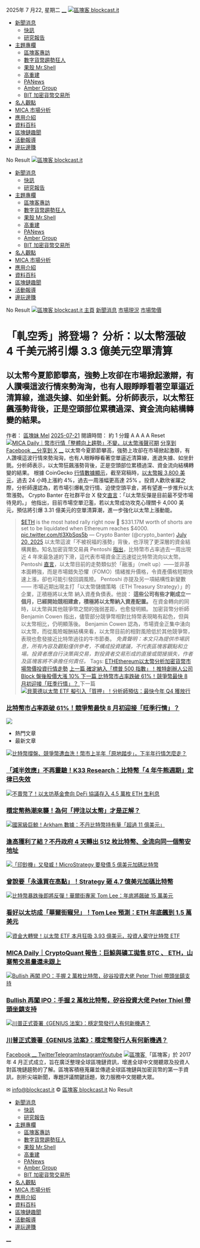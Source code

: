 2025年 7 月22, 星期二
[](https://www.facebook.com/blockcastofficial)[__](https://x.com/blockcastNews)[](https://t.me/blockcastit)[](https://www.instagram.com/blockcast.it/?hl=zh-tw)[](https://www.youtube.com/channel/UC6XeusTfTxYRmRGRmJhIGEA/videos)
[ ![區塊客 blockcast.it](https://blockcast.it/wp-content/uploads/2023/11/logo_rw-2.png) ](https://blockcast.it/)
  * [新聞消息](https://blockcast.it/category/news/)
    * [快訊](https://blockcast.it/newsflash/)
    * [研究報告](https://blockcast.it/category/news/reports/)
  * [主題專欄](https://blockcast.it/category/highlight/)
    * [區塊客專訪](https://blockcast.it/category/highlight/interview/)
    * [數字貨幣趨勢狂人](https://blockcast.it/author/madman/)
    * [果殼 Mr.Shell](https://blockcast.it/author/mrshell/)
    * [高重建](https://blockcast.it/author/kin/)
    * [PANews](https://blockcast.it/author/panews/)
    * [Amber Group](https://blockcast.it/author/amber/)
    * [BIT 加密貨幣交易所](https://blockcast.it/author/bit-com/)
  * [名人觀點](https://blockcast.it/category/news/opinion/)
  * [MICA 市場分析](https://blockcast.it/category/mica/)
  * [應用介紹](https://blockcast.it/category/application/)
  * [資料百科](https://blockcast.it/category/wiki/)
  * [區塊鏈趣聞](https://blockcast.it/category/news/fun/)
  * [活動報導](https://blockcast.it/category/news/events/)
  * [邊玩邊賺](https://blockcast.it/tag/%e9%82%8a%e7%8e%a9%e9%82%8a%e8%b3%ba/)


[](https://blockcast.it/2025/07/21/eths-most-hated-rally-could-trigger-331m-in-liquidations/)
No Result 
[ ![區塊客 blockcast.it](https://blockcast.it/wp-content/uploads/2023/11/logo_w50.png) ](https://blockcast.it/)
  * [新聞消息](https://blockcast.it/category/news/)
    * [快訊](https://blockcast.it/newsflash/)
    * [研究報告](https://blockcast.it/category/news/reports/)
  * [主題專欄](https://blockcast.it/category/highlight/)
    * [區塊客專訪](https://blockcast.it/category/highlight/interview/)
    * [數字貨幣趨勢狂人](https://blockcast.it/author/madman/)
    * [果殼 Mr.Shell](https://blockcast.it/author/mrshell/)
    * [高重建](https://blockcast.it/author/kin/)
    * [PANews](https://blockcast.it/author/panews/)
    * [Amber Group](https://blockcast.it/author/amber/)
    * [BIT 加密貨幣交易所](https://blockcast.it/author/bit-com/)
  * [名人觀點](https://blockcast.it/category/news/opinion/)
  * [MICA 市場分析](https://blockcast.it/category/mica/)
  * [應用介紹](https://blockcast.it/category/application/)
  * [資料百科](https://blockcast.it/category/wiki/)
  * [區塊鏈趣聞](https://blockcast.it/category/news/fun/)
  * [活動報導](https://blockcast.it/category/news/events/)
  * [邊玩邊賺](https://blockcast.it/tag/%e9%82%8a%e7%8e%a9%e9%82%8a%e8%b3%ba/)


[](https://blockcast.it/2025/07/21/eths-most-hated-rally-could-trigger-331m-in-liquidations/)
No Result 
[](https://blockcast.it/2025/07/21/eths-most-hated-rally-could-trigger-331m-in-liquidations/)
[ ![區塊客 blockcast.it](https://blockcast.it/wp-content/uploads/2023/11/logo_d50.png) ](https://blockcast.it/)
[主頁](https://blockcast.it) [新聞消息](https://blockcast.it/category/news/) [市場現況](https://blockcast.it/category/news/market/) [市場幣價](https://blockcast.it/category/news/market/price/)
# 「軋空秀」將登場？ 分析：以太幣漲破 4 千美元將引爆 3.3 億美元空單清算
## 以太幣今夏節節攀高，強勢上攻卻在市場掀起激辯，有人讚嘆這波行情來勢洶洶，也有人眼睜睜看著空單逼近清算線，進退失據、如坐針氈。分析師表示，以太幣狂飆漲勢背後，正是空頭部位累積過深、資金流向結構轉變的結果。
作者： [區塊妹 Mel](https://blockcast.it/author/melody/)
[2025-07-21](https://blockcast.it/2025/07/21/eths-most-hated-rally-could-trigger-331m-in-liquidations/)
閱讀時間： 約 1 分鐘 
A A
A A Reset
[![MICA Daily｜幣市行情「整體向上趨勢」不變，以太幣漲聲可期](https://blockcast.it/wp-content/uploads/2024/07/ethereum-750x375.jpg)](https://blockcast.it/wp-content/uploads/2024/07/ethereum.jpg)
[分享到 Facebook](https://www.facebook.com/sharer.php?u=https%3A%2F%2Fblockcast.it%2F2025%2F07%2F21%2Feths-most-hated-rally-could-trigger-331m-in-liquidations%2F)[ __分享到 X](https://twitter.com/intent/tweet?text=%E3%80%8C%E8%BB%8B%E7%A9%BA%E7%A7%80%E3%80%8D%E5%B0%87%E7%99%BB%E5%A0%B4%EF%BC%9F%20%E5%88%86%E6%9E%90%EF%BC%9A%E4%BB%A5%E5%A4%AA%E5%B9%A3%E6%BC%B2%E7%A0%B4%204%20%E5%8D%83%E7%BE%8E%E5%85%83%E5%B0%87%E5%BC%95%E7%88%86%203.3%20%E5%84%84%E7%BE%8E%E5%85%83%E7%A9%BA%E5%96%AE%E6%B8%85%E7%AE%97&url=https%3A%2F%2Fblockcast.it%2F2025%2F07%2F21%2Feths-most-hated-rally-could-trigger-331m-in-liquidations%2F)
[](https://telegram.me/share/url?url=https%3A%2F%2Fblockcast.it%2F2025%2F07%2F21%2Feths-most-hated-rally-could-trigger-331m-in-liquidations%2F&text=%E3%80%8C%E8%BB%8B%E7%A9%BA%E7%A7%80%E3%80%8D%E5%B0%87%E7%99%BB%E5%A0%B4%EF%BC%9F%20%E5%88%86%E6%9E%90%EF%BC%9A%E4%BB%A5%E5%A4%AA%E5%B9%A3%E6%BC%B2%E7%A0%B4%204%20%E5%8D%83%E7%BE%8E%E5%85%83%E5%B0%87%E5%BC%95%E7%88%86%203.3%20%E5%84%84%E7%BE%8E%E5%85%83%E7%A9%BA%E5%96%AE%E6%B8%85%E7%AE%97)[__](https://social-plugins.line.me/lineit/share?url=https%3A%2F%2Fblockcast.it%2F2025%2F07%2F21%2Feths-most-hated-rally-could-trigger-331m-in-liquidations%2F&text=%E3%80%8C%E8%BB%8B%E7%A9%BA%E7%A7%80%E3%80%8D%E5%B0%87%E7%99%BB%E5%A0%B4%EF%BC%9F%20%E5%88%86%E6%9E%90%EF%BC%9A%E4%BB%A5%E5%A4%AA%E5%B9%A3%E6%BC%B2%E7%A0%B4%204%20%E5%8D%83%E7%BE%8E%E5%85%83%E5%B0%87%E5%BC%95%E7%88%86%203.3%20%E5%84%84%E7%BE%8E%E5%85%83%E7%A9%BA%E5%96%AE%E6%B8%85%E7%AE%97)[](https://api.whatsapp.com/send?text=%E3%80%8C%E8%BB%8B%E7%A9%BA%E7%A7%80%E3%80%8D%E5%B0%87%E7%99%BB%E5%A0%B4%EF%BC%9F%20%E5%88%86%E6%9E%90%EF%BC%9A%E4%BB%A5%E5%A4%AA%E5%B9%A3%E6%BC%B2%E7%A0%B4%204%20%E5%8D%83%E7%BE%8E%E5%85%83%E5%B0%87%E5%BC%95%E7%88%86%203.3%20%E5%84%84%E7%BE%8E%E5%85%83%E7%A9%BA%E5%96%AE%E6%B8%85%E7%AE%97%0Ahttps%3A%2F%2Fblockcast.it%2F2025%2F07%2F21%2Feths-most-hated-rally-could-trigger-331m-in-liquidations%2F)
[](https://blockcast.it/2025/07/21/eths-most-hated-rally-could-trigger-331m-in-liquidations/)
以太幣今夏節節攀高，強勢上攻卻在市場掀起激辯，有人讚嘆這波行情來勢洶洶，也有人眼睜睜看著空單逼近清算線，進退失據、如坐針氈。分析師表示，以太幣狂飆漲勢背後，正是空頭部位累積過深、資金流向結構轉變的結果。
根據 CoinGecko [行情數據顯示](https://www.coingecko.com/en/coins/ethereum)，截至寫稿時，[以太幣報 3,800 美元](https://blockcast.it/2025/07/21/mica-daily-250721/)，過去 24 小時上漲約 4%，過去一周漲幅更高達 25% 。投資人歡欣雀躍之際，分析師還認為，若市場引爆軋空行情、迫使空頭平倉，將有望進一步推升以太幣漲勢。
Crypto Banter 在社群平台 X 發文[直言](https://twitter.com/crypto_banter/status/1946951984420094214)：「以太幣反彈是目前最不受市場待見的。」
他指出，目前市場空單氾濫，若以太幣成功攻克心理關卡 4,000 美元，預估將引爆 3.31 億美元的空單清算潮，進一步強化以太幣上漲動能。
> [$ETH](https://twitter.com/search?q=%24ETH&src=ctag&ref_src=twsrc%5Etfw) is the most hated rally right now 👀
> $331.17M worth of shorts are set to be liquidated when Ethereum reaches $4000. [pic.twitter.com/tl3XbSqs5b](https://t.co/tl3XbSqs5b)
> — Crypto Banter (@crypto_banter) [July 20, 2025](https://twitter.com/crypto_banter/status/1946951984420094214?ref_src=twsrc%5Etfw)
以太幣這波「不被祝福的漲勢」背後，也浮現了更深層的資金結構異動。知名加密貨幣交易員 Pentoshi [指出](https://x.com/Pentosh1/status/1946961620053197180)，比特幣市占率過去一周出現近 4 年來最急遽的下滑，這代表市場資金正迅速從比特幣流向以太幣。
Pentoshi [直言](https://x.com/Pentosh1/status/1946964924313600086)，以太幣目前的走勢類似於「融漲」（melt up）——並非基本面轉強，而是市場錯失恐懼（FOMO）情緒推升價格，令資產價格短期快速上漲，卻也可能引發回調風險。
Pentoshi 亦提及另一項結構性新變數—— 市場近期出現主打「以太幣儲備策略（ETH Treasury Strategy）」的企業，正積極將以太幣 納入資產負債表。他說：
> **這些公司有些才剛成立一個月，已經開始競相建倉，積極將以太幣納入資產配置。**
在資金轉向的同時，以太幣與其他競爭幣之間的強弱差距，也愈發明顯。
加密貨幣分析師 Benjamin Cowen 指出，儘管部分競爭幣相對比特幣表現略有起色，但與以太幣相比，仍明顯落後。
Benjamin Cowen 認為，市場資金正集中湧向以太幣，而從風險報酬結構來看，以太幣目前的相對風險低於其他競爭幣，表現也愈發接近比特幣過往的牛市節奏。
_免責聲明：本文只為提供市場訊息，所有內容及觀點僅供參考，不構成投資建議，不代表區塊客觀點和立場。投資者應自行決策與交易，對投資者交易形成的直接或間接損失，作者及區塊客將不承擔任何責任。_
Tags: [ETH](https://blockcast.it/tag/eth/)[Ethereum](https://blockcast.it/tag/ethereum/)[以太幣](https://blockcast.it/tag/%e4%bb%a5%e5%a4%aa%e5%b9%a3/)[分析](https://blockcast.it/tag/%e5%88%86%e6%9e%90/)[加密貨幣](https://blockcast.it/tag/%e5%8a%a0%e5%af%86%e8%b2%a8%e5%b9%a3/)[市場](https://blockcast.it/tag/%e5%b8%82%e5%a0%b4/)[幣價](https://blockcast.it/tag/%e5%b9%a3%e5%83%b9/)[投資](https://blockcast.it/tag/%e6%8a%95%e8%b3%87/)[行情](https://blockcast.it/tag/%e8%a1%8c%e6%83%85/)[走勢](https://blockcast.it/tag/%e8%b5%b0%e5%8b%a2/)
[ 上一篇 確定納入「標普 500 指數」！推特創辦人公司 Block 盤後股價大漲 10% ](https://blockcast.it/2025/07/21/jack-dorseys-block-inc-to-join-sp-500/) [ 下一篇 比特幣市占率跌破 61%！競爭幣最快 8 月初迎接「旺季行情」？ ](https://blockcast.it/2025/07/21/bitcoins-dominance-slides-by-most-in-3-years-altcoin-season-imminent/)
下一篇
[ ![貝萊德以太幣 ETF 擬引入「質押」！分析師預估：最快今年 Q4 獲放行](https://blockcast.it/wp-content/themes/jnews/assets/img/jeg-empty.png) ](https://blockcast.it/2025/07/21/bitcoins-dominance-slides-by-most-in-3-years-altcoin-season-imminent/)
###  [ 比特幣市占率跌破 61%！競爭幣最快 8 月初迎接「旺季行情」？ ](https://blockcast.it/2025/07/21/bitcoins-dominance-slides-by-most-in-3-years-altcoin-season-imminent/)
[](https://blockcast.it/2025/07/21/eths-most-hated-rally-could-trigger-331m-in-liquidations/)
[![](https://blockcast.it/wp-content/uploads/2025/03/coin300-july.jpg)](https://www.coinw.com/zh_TW/event/laliga/phase-3-trading-challenge)
  * 熱門文章
  * 最新文章


[![比特幣撐盤、競爭幣遭血洗！幣市上半年「原地踏步」，下半年行情怎麼走？](https://blockcast.it/wp-content/uploads/2025/07/builbear-120x86.jpg)](https://blockcast.it/2025/07/17/bitcoins-4-year-cycles-may-be-over-k33-analysts-say/)
### [「減半效應」不再靈驗！K33 Research：比特幣「4 年牛熊週期」定律已失效](https://blockcast.it/2025/07/17/bitcoins-4-year-cycles-may-be-over-k33-analysts-say/)
[![不賣幣了！以太坊基金會向 DeFi 協議存入 4.5 萬枚 ETH 生利息](https://blockcast.it/wp-content/uploads/2025/02/download-120x86.jpeg)](https://blockcast.it/2025/07/12/how-the-growth-of-stablecoins-drives-demand-for-eth/)
### [穩定幣熱潮來襲！為何「押注以太幣」才是正解？](https://blockcast.it/2025/07/12/how-the-growth-of-stablecoins-drives-demand-for-eth/)
[![國家級巨鯨！Arkham 數據：不丹比特幣持有量「超過 11 億美元」](https://blockcast.it/wp-content/uploads/2024/11/Bhutan-s-780-Million-Bitcoin-Fortune-From-Mining-Comes-To-Light-120x86.jpg)](https://blockcast.it/2025/07/14/bhutan-moves-over-500-btc-to-binance-in-past-four-days/)
### [逢高獲利了結？不丹政府 4 天轉出 512 枚比特幣、全流向同一個幣安地址](https://blockcast.it/2025/07/14/bhutan-moves-over-500-btc-to-binance-in-past-four-days/)
[![「印鈔機」又發威！MicroStrategy 要發債 5 億美元加碼比特幣](https://blockcast.it/wp-content/uploads/2024/03/MicroStrategy-Michael-Saylor-120x86.jpeg)](https://blockcast.it/2025/07/15/strategy-acquires-4225-btc-for-472-5-million/)
### [曾說要「永遠買在高點」！Strategy 砸 4.7 億美元加碼比特幣](https://blockcast.it/2025/07/15/strategy-acquires-4225-btc-for-472-5-million/)
[![比特幣暴跌後即將反彈！華爾街專家 Tom Lee：年底將飆破 15 萬美元](https://blockcast.it/wp-content/themes/jnews/assets/img/jeg-empty.png)](https://blockcast.it/2025/07/22/tom-lee-sees-eth-hitting-15k-with-ethereum-emerging-as-wall-streets-favored-blockchain/)
### [看好以太坊成「華爾街寵兒」！Tom Lee 預測：ETH 年底飆到 1.5 萬美元](https://blockcast.it/2025/07/22/tom-lee-sees-eth-hitting-15k-with-ethereum-emerging-as-wall-streets-favored-blockchain/)
[![資金大轉彎！以太幣 ETF 本月狂吸 3.93 億美元，投資人棄守比特幣 ETF](https://blockcast.it/wp-content/themes/jnews/assets/img/jeg-empty.png)](https://blockcast.it/2025/07/22/mica-daily-250722/)
### [MICA Daily｜CryptoQuant 報告：巨鯨與礦工拋售 BTC 、 ETH，山寨幣交易量還未跟上](https://blockcast.it/2025/07/22/mica-daily-250722/)
[![Bullish 再闖 IPO：手握 2 萬枚比特幣，矽谷投資大佬 Peter Thiel 帶頭坐鎮支持](https://blockcast.it/wp-content/themes/jnews/assets/img/jeg-empty.png)](https://blockcast.it/2025/07/21/bullish-eyes-ipo-again-with-20k-btc-and-backing-from-peter-thiel/)
### [Bullish 再闖 IPO：手握 2 萬枚比特幣，矽谷投資大佬 Peter Thiel 帶頭坐鎮支持](https://blockcast.it/2025/07/21/bullish-eyes-ipo-again-with-20k-btc-and-backing-from-peter-thiel/)
[![川普正式簽署《GENIUS 法案》：穩定幣發行人有何新機遇？](https://blockcast.it/wp-content/themes/jnews/assets/img/jeg-empty.png)](https://blockcast.it/2025/07/21/trump-signs-genius-act-whats-next-for-stablecoin-issuers/)
### [川普正式簽署《GENIUS 法案》：穩定幣發行人有何新機遇？](https://blockcast.it/2025/07/21/trump-signs-genius-act-whats-next-for-stablecoin-issuers/)
[Facebook](https://www.facebook.com/blockcastofficial)[ __ Twitter](https://x.com/blockcastNews)[Telegram](https://t.me/blockcastit)[Instagram](https://www.instagram.com/blockcast.it/?hl=zh-tw)[Youtube](https://www.youtube.com/channel/UC6XeusTfTxYRmRGRmJhIGEA/videos)
[ ![區塊客](https://blockcast.it/wp-content/uploads/2023/11/logo_d-1.png) ](https://blockcast.it/)
「區塊客」於 2017 年 4 月正式成立，旨在廣泛整理全球區塊鏈資訊，增進全球中文閱聽眾及投資人對區塊鏈趨勢的了解。區塊客積極蒐羅並傳遞全球區塊鏈與加密貨幣的第一手資訊，剖析尖端新聞，專題評議關鍵話題，致力服務中文閱聽大眾。   
  
✉ info@blockcast.it
© [區塊客 blockcast.it](https://blockcast.it "區塊客")
[](https://blockcast.it/2025/07/21/eths-most-hated-rally-could-trigger-331m-in-liquidations/#back-to-top)
[](https://blockcast.it/2025/07/21/eths-most-hated-rally-could-trigger-331m-in-liquidations/)
[](https://blockcast.it/2025/07/21/eths-most-hated-rally-could-trigger-331m-in-liquidations/)
No Result 
  * [新聞消息](https://blockcast.it/category/news/)
    * [快訊](https://blockcast.it/newsflash/)
    * [研究報告](https://blockcast.it/category/news/reports/)
  * [主題專欄](https://blockcast.it/category/highlight/)
    * [區塊客專訪](https://blockcast.it/category/highlight/interview/)
    * [數字貨幣趨勢狂人](https://blockcast.it/author/madman/)
    * [果殼 Mr.Shell](https://blockcast.it/author/mrshell/)
    * [高重建](https://blockcast.it/author/kin/)
    * [PANews](https://blockcast.it/author/panews/)
    * [Amber Group](https://blockcast.it/author/amber/)
    * [BIT 加密貨幣交易所](https://blockcast.it/author/bit-com/)
  * [名人觀點](https://blockcast.it/category/news/opinion/)
  * [MICA 市場分析](https://blockcast.it/category/mica/)
  * [應用介紹](https://blockcast.it/category/application/)
  * [資料百科](https://blockcast.it/category/wiki/)
  * [區塊鏈趣聞](https://blockcast.it/category/news/fun/)
  * [活動報導](https://blockcast.it/category/news/events/)
  * [邊玩邊賺](https://blockcast.it/tag/%e9%82%8a%e7%8e%a9%e9%82%8a%e8%b3%ba/)


[](https://www.facebook.com/blockcastofficial)[__](https://x.com/blockcastNews)[](https://t.me/blockcastit)[](https://www.instagram.com/blockcast.it/?hl=zh-tw)[](https://www.youtube.com/channel/UC6XeusTfTxYRmRGRmJhIGEA/videos)